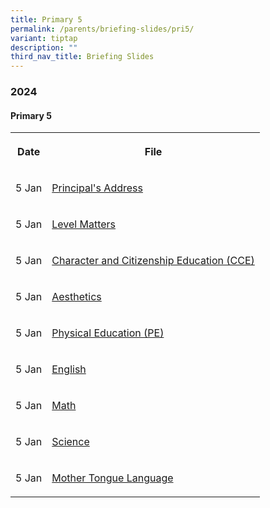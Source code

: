```yaml
---
title: Primary 5
permalink: /parents/briefing-slides/pri5/
variant: tiptap
description: ""
third_nav_title: Briefing Slides
---
```

<h3><strong>2024</strong></h3>
<h4><strong>Primary 5</strong></h4>
<table>
<tbody>
<tr>
<th rowspan="1" colspan="1">
<p>Date</p>
</th>
<th rowspan="1" colspan="1">
<p>File</p>
</th>
</tr>
<tr>
<td rowspan="1" colspan="1">
<p>5 Jan</p>
</td>
<td rowspan="1" colspan="1">
<p><a href="/files/Briefing Slides 2024/P5/P5_PTM_Jan_2024_P_s_Address.pdf" rel="noopener noreferrer nofollow" target="_blank">Principal's Address</a>
</p>
</td>
</tr>
<tr>
<td rowspan="1" colspan="1">
<p>5 Jan</p>
</td>
<td rowspan="1" colspan="1">
<p><a href="/files/Briefing Slides 2024/P5/P5_PTM_Jan_2024_Level_Matters.pdf" rel="noopener noreferrer nofollow" target="_blank">Level Matters</a>
</p>
</td>
</tr>
<tr>
<td rowspan="1" colspan="1">
<p>5 Jan</p>
</td>
<td rowspan="1" colspan="1">
<p><a href="/files/Briefing Slides 2024/P5/P5_PTM_Jan_2024_CCE_Sharing.pdf" rel="noopener noreferrer nofollow" target="_blank">Character and Citizenship Education (CCE)</a>
</p>
</td>
</tr>
<tr>
<td rowspan="1" colspan="1">
<p>5 Jan</p>
</td>
<td rowspan="1" colspan="1">
<p><a href="/files/Briefing Slides 2024/P5/P5_PTM__Jan_2024_Aesthetics.pdf" rel="noopener noreferrer nofollow" target="_blank">Aesthetics</a>
</p>
</td>
</tr>
<tr>
<td rowspan="1" colspan="1">
<p>5 Jan</p>
</td>
<td rowspan="1" colspan="1">
<p><a href="/files/Briefing Slides 2024/P5/P5_PTM_Jan_2024_PE.pdf" rel="noopener noreferrer nofollow" target="_blank">Physical Education (PE)</a>
</p>
</td>
</tr>
<tr>
<td rowspan="1" colspan="1">
<p>5 Jan</p>
</td>
<td rowspan="1" colspan="1">
<p><a href="/files/Briefing Slides 2024/P5/P5_PTM_JAN_2024_EL.pdf" rel="noopener noreferrer nofollow" target="_blank">English</a>
</p>
</td>
</tr>
<tr>
<td rowspan="1" colspan="1">
<p>5 Jan</p>
</td>
<td rowspan="1" colspan="1">
<p><a href="/files/Briefing Slides 2024/P5/P5_PTM_Jan_2024_Math.pdf" rel="noopener noreferrer nofollow" target="_blank">Math</a>
</p>
</td>
</tr>
<tr>
<td rowspan="1" colspan="1">
<p>5 Jan</p>
</td>
<td rowspan="1" colspan="1">
<p><a href="/files/Briefing Slides 2024/P5/P5_PTM_Jan_2024_Science.pdf" rel="noopener noreferrer nofollow" target="_blank">Science</a>
</p>
</td>
</tr>
<tr>
<td rowspan="1" colspan="1">
<p>5 Jan</p>
</td>
<td rowspan="1" colspan="1">
<p><a href="/files/Briefing Slides 2024/P5/P5_PTM_Jan_2024_MTL.pdf" rel="noopener noreferrer nofollow" target="_blank">Mother Tongue Language</a>
</p>
</td>
</tr>
</tbody>
</table>
<p></p>